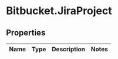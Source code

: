 # Bitbucket.JiraProject

## Properties

Name | Type | Description | Notes
------------ | ------------- | ------------- | -------------


